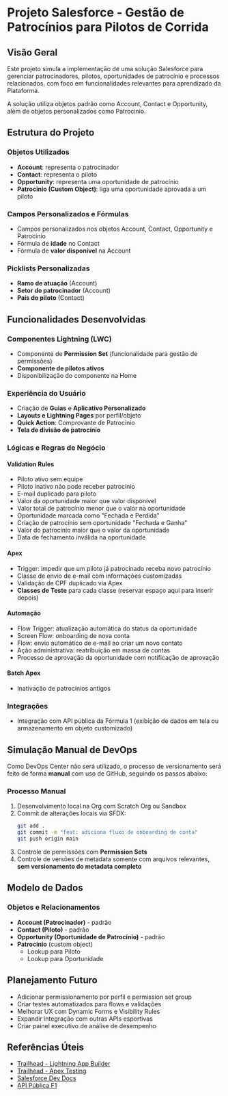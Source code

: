 # Projeto Salesforce - Gestão de Patrocínios para Pilotos de Corrida

## Visão Geral
Este projeto simula a implementação de uma solução Salesforce para gerenciar patrocinadores, pilotos, oportunidades de patrocínio e processos relacionados, com foco em funcionalidades relevantes para aprendizado da Plataforma.

A solução utiliza objetos padrão como Account, Contact e Opportunity, além de objetos personalizados como Patrocinio.

## Estrutura do Projeto
### Objetos Utilizados
- **Account**: representa o patrocinador
- **Contact**: representa o piloto
- **Opportunity**: representa uma oportunidade de patrocínio
- **Patrocinio (Custom Object)**: liga uma oportunidade aprovada a um piloto

### Campos Personalizados e Fórmulas
- Campos personalizados nos objetos Account, Contact, Opportunity e Patrocinio
- Fórmula de **idade** no Contact
- Fórmula de **valor disponível** na Account

### Picklists Personalizadas
- **Ramo de atuação** (Account)
- **Setor do patrocinador** (Account)
- **País do piloto** (Contact)

## Funcionalidades Desenvolvidas

### Componentes Lightning (LWC)
- Componente de **Permission Set** (funcionalidade para gestão de permissões)
- **Componente de pilotos ativos**
- Disponibilização do componente na Home

### Experiência do Usuário
- Criação de **Guias** e **Aplicativo Personalizado**
- **Layouts e Lightning Pages** por perfil/objeto
- **Quick Action**: Comprovante de Patrocínio
- **Tela de divisão de patrocínio**

### Lógicas e Regras de Negócio
#### Validation Rules
- Piloto ativo sem equipe
- Piloto inativo não pode receber patrocínio
- E-mail duplicado para piloto
- Valor da oportunidade maior que valor disponível
- Valor total de patrocínio menor que o valor na oportunidade
- Oportunidade marcada como "Fechada e Perdida"
- Criação de patrocínio sem oportunidade "Fechada e Ganha"
- Valor do patrocínio maior que o valor da oportunidade
- Data de fechamento inválida na oportunidade

#### Apex
- Trigger: impedir que um piloto já patrocinado receba novo patrocínio
- Classe de envio de e-mail com informações customizadas
- Validação de CPF duplicado via Apex
- **Classes de Teste** para cada classe (reservar espaço aqui para inserir depois)

#### Automação
- Flow Trigger: atualização automática do status da oportunidade
- Screen Flow: onboarding de nova conta
- Flow: envio automático de e-mail ao criar um novo contato
- Ação administrativa: reatribuição em massa de contas
- Processo de aprovação da oportunidade com notificação de aprovação

#### Batch Apex
- Inativação de patrocínios antigos

### Integrações
- Integração com API pública da Fórmula 1 (exibição de dados em tela ou armazenamento em objeto customizado)

## Simulação Manual de DevOps

Como DevOps Center não será utilizado, o processo de versionamento será feito de forma **manual** com uso de GitHub, seguindo os passos abaixo:

### Processo Manual
1. Desenvolvimento local na Org com Scratch Org ou Sandbox
2. Commit de alterações locais via SFDX:
   ```bash
   git add .
   git commit -m "feat: adiciona fluxo de onboarding de conta"
   git push origin main
   ```
3. Controle de permissões com **Permission Sets**
4. Controle de versões de metadata somente com arquivos relevantes, **sem versionamento do metadata completo**

## Modelo de Dados

### Objetos e Relacionamentos
- **Account (Patrocinador)** - padrão
- **Contact (Piloto)** - padrão
- **Opportunity (Oportunidade de Patrocínio)** - padrão
- **Patrocinio** (custom object)
  - Lookup para Piloto
  - Lookup para Oportunidade

## Planejamento Futuro
- Adicionar permissionamento por perfil e permission set group
- Criar testes automatizados para flows e validações
- Melhorar UX com Dynamic Forms e Visibility Rules
- Expandir integração com outras APIs esportivas
- Criar painel executivo de análise de desempenho

## Referências Úteis
- [Trailhead - Lightning App Builder](https://trailhead.salesforce.com/en/content/learn/modules/lightning-app-builder)
- [Trailhead - Apex Testing](https://trailhead.salesforce.com/en/content/learn/modules/apex_testing)
- [Salesforce Dev Docs](https://developer.salesforce.com/docs)
- [API Pública F1](https://ergast.com/mrd/)


